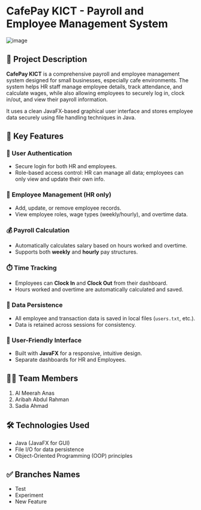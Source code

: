 # CafePay KICT - Payroll and Employee Management System
![image](https://github.com/user-attachments/assets/2e21f48c-29d0-4508-999b-957267ca623b)

## 📌 Project Description  
**CafePay KICT** is a comprehensive payroll and employee management system designed for small businesses, especially cafe environments. The system helps HR staff manage employee details, track attendance, and calculate wages, while also allowing employees to securely log in, clock in/out, and view their payroll information. 

It uses a clean JavaFX-based graphical user interface and stores employee data securely using file handling techniques in Java.


## 🧠 Key Features

### 🔐 User Authentication
- Secure login for both HR and employees.
- Role-based access control: HR can manage all data; employees can only view and update their own info.

### 👥 Employee Management (HR only)
- Add, update, or remove employee records.
- View employee roles, wage types (weekly/hourly), and overtime data.

### 💰 Payroll Calculation
- Automatically calculates salary based on hours worked and overtime.
- Supports both **weekly** and **hourly** pay structures.

### ⏱️ Time Tracking
- Employees can **Clock In** and **Clock Out** from their dashboard.
- Hours worked and overtime are automatically calculated and saved.

### 💾 Data Persistence
- All employee and transaction data is saved in local files (`users.txt`, etc.).
- Data is retained across sessions for consistency.

### 🎨 User-Friendly Interface
- Built with **JavaFX** for a responsive, intuitive design.
- Separate dashboards for HR and Employees.


## 👩‍💻 Team Members

1. Al Meerah Anas  
2. Aribah Abdul Rahman  
3. Sadia Ahmad  


## 🛠 Technologies Used

- Java (JavaFX for GUI)
- File I/O for data persistence
- Object-Oriented Programming (OOP) principles

## ✅ Branches Names
- Test
- Experiment
- New Feature

